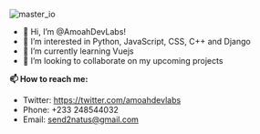 ![master_io](https://user-images.githubusercontent.com/67640747/132719932-e2dfb7a1-695f-45c5-9abc-87652a4bf687.jpg)

- 👋 Hi, I’m @AmoahDevLabs!
- 👀 I’m interested in Python, JavaScript, CSS, C++ and Django
- 🌱 I’m currently learning Vuejs
- 💞️ I’m looking to collaborate on my upcoming projects

**📫 How to reach me:**
- Twitter: https://twitter.com/amoahdevlabs
- Phone: +233 248544032
- Email: send2natus@gmail.com

<!---
AmoahDevLabs/AmoahDevLabs is a ✨ special ✨ repository because its `README.md` (this file) appears on your GitHub profile.
You can click the Preview link to take a look at your changes.
--->
